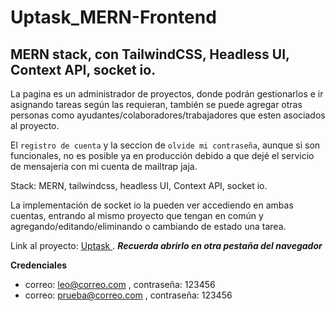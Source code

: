 # Uptask_MERN-Frontend
## MERN stack, con TailwindCSS, Headless UI, Context API, socket io.

La pagina es un administrador de proyectos, donde podrán gestionarlos e ir asignando tareas según las requieran, 
también se puede agregar otras personas como ayudantes/colaboradores/trabajadores que esten asociados al proyecto.

El `registro de cuenta` y la seccion de `olvide mi contraseña`, aunque si son funcionales, no es posible ya en producción debido a que dejé el servicio de mensajeria 
con mi cuenta de mailtrap jaja.

Stack: MERN, tailwindcss, headless UI, Context API, socket io.

La implementación de socket io la pueden ver accediendo en ambas cuentas, entrando al mismo proyecto que tengan en común y agregando/editando/eliminando 
o cambiando de estado una tarea.

Link al proyecto: [ Uptask ](https://adminprojects-leo-torres.netlify.app). ***Recuerda abrirlo en otra pestaña del navegador***

**Credenciales**
- correo: leo@correo.com , contraseña: 123456
- correo: prueba@correo.com , contraseña: 123456
 

